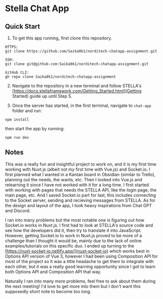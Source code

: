 # Stella Chat App
## Quick Start
1. To get this app running, first clone this repository.

```
HTTPS:
git clone https://github.com/Saika0k1/norditech-chatapp-assignment.git

SSH:
git clone git@github.com:Saika0k1/norditech-chatapp-assignment.git

GitHub CLI:
gh repo clone Saika0k1/norditech-chatapp-assignment
```

2. Navigate to the repository in a new terminal and follow STELLA's [https://docs.stellaframework.com/Getting_Started.html](Getting Started) guide up until Step 5. 

3. Once the server has started, in the first terminal, navigate to `chat-app` folder and run: 

```npm install```

then start the app by running:

```npm run dev```

## Notes 
This was a really fun and insightful project to work on, and it is my first time working with Nuxt.js (albeit not my first time with Vue.js) and Socket.io. I first planned what I wanted in a Kantan board in Obsidian (similar to Trello), planning out the needs, the wants, etc. Then I looked into Vue.js and relearning it since I have not worked with it for a long time. I first started with working with pages that needs the STELLA API, like the login page, the main page, etc. And I saved Socket.io part for last, this includes connecting to the Socket server, sending and recieving messages from STELLA. As for the design and layout of the app, I took heavy inspirations from Chat GPT and Discord.

I ran into many problems but the most notable one is figuring out how Socket.io works in Nuxt.js. I first had to look at STELLA's source code and see how the developers did it, then try to translate it into JavaScript. However, getting Socket.io to work in Nuxt.js proved to be more of a challenge than I thought it would be, mainly due to the lack of online examples/tutorials on this specific duo. I ended up turning to the [https://nuxt-socket-io.netlify.app/](nuxt-socket-io) which works best in Options API version of Vue 3, however I had been using Composition API for most of the project so it was a little headache to get them to integrate with each other, but it was a really good learning opportunity since I got to learn both Options API and Composition API that way. 

Naturally I ran into many more problems, feel free to ask about them during the next meeting! I'd love to get more into them but I don't want this supposedly short note to become too long. 